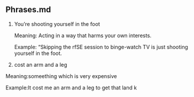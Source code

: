 ## Phrases.md

1. You’re shooting yourself in the foot

   Meaning: Acting in a way that harms your own interests.

   Example: “Skipping the rfSE session to binge-watch TV is just shooting yourself in the foot.

 2. cost an arm and a leg

   Meaning:someething which is very expensive

   Example:It cost me an arm and a leg to get that land k